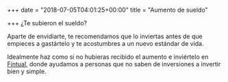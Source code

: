 +++
date = "2018-07-05T04:01:25+00:00"
title = "Aumento de sueldo"

+++
¿Te subieron el sueldo?

Aparte de envidiarte, te recomendamos que lo inviertas antes de que empieces a gastártelo y te acostumbres a un nuevo estándar de vida.

Idealmente haz como si no hubieras recibido el aumento e inviértelo en [Fintual,](www.fintual.cl) donde ayudamos a personas que no saben de inversiones a invertir bien y simple.